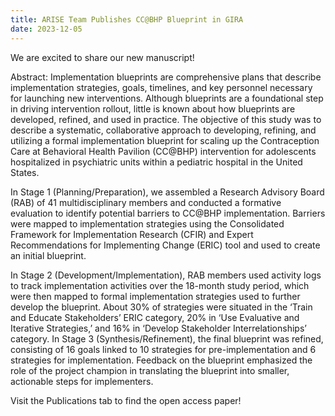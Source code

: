 ```yaml
---
title: ARISE Team Publishes CC@BHP Blueprint in GIRA
date: 2023-12-05
---
```


We are excited to share our new manuscript!

<!--more-->

Abstract: Implementation blueprints are comprehensive plans that describe implementation strategies, goals, timelines, and key personnel necessary for launching new interventions. Although blueprints are a foundational step in driving intervention rollout, little is known about how blueprints are developed, refined, and used in practice. The objective of this study was to describe a systematic, collaborative approach to developing, refining, and utilizing a formal implementation blueprint for scaling up the Contraception Care at Behavioral Health Pavilion (CC@BHP) intervention for adolescents hospitalized in psychiatric units within a pediatric hospital in the United States. 

In Stage 1 (Planning/Preparation), we assembled a Research Advisory Board (RAB) of 41 multidisciplinary members and conducted a formative evaluation to identify potential barriers to CC@BHP implementation. Barriers were mapped to implementation strategies using the Consolidated Framework for Implementation Research (CFIR) and Expert Recommendations for Implementing Change (ERIC) tool and used to create an initial blueprint. 

In Stage 2 (Development/Implementation), RAB members used activity logs to track implementation activities over the 18-month study period, which were then mapped to formal implementation strategies used to further develop the blueprint. About 30% of strategies were situated in the ‘Train and Educate Stakeholders’ ERIC category, 20% in ‘Use Evaluative and Iterative Strategies,’ and 16% in ‘Develop Stakeholder Interrelationships’ category. In Stage 3 (Synthesis/Refinement), the final blueprint was refined, consisting of 16 goals linked to 10 strategies for pre-implementation and 6 strategies for implementation. Feedback on the blueprint emphasized the role of the project champion in translating the blueprint into smaller, actionable steps for implementers.

Visit the Publications tab to find the open access paper!